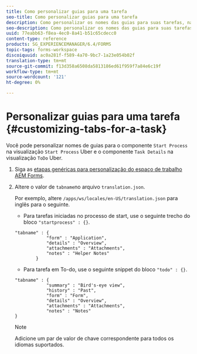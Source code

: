 ```yaml
---
title: Como personalizar guias para uma tarefa
seo-title: Como personalizar guias para uma tarefa
description: Como personalizar os nomes das guias para suas tarefas, na área de trabalho do LiveCycle AEM Forms.
seo-description: Como personalizar os nomes das guias para suas tarefas, na área de trabalho do LiveCycle AEM Forms.
uuid: 77eabb63-f8ea-4ec0-8a41-b51c65cdecc0
content-type: reference
products: SG_EXPERIENCEMANAGER/6.4/FORMS
topic-tags: forms-workspace
discoiquuid: ac0a281f-f589-4a70-9bc7-1a23e054b02f
translation-type: tm+mt
source-git-commit: f13d358a6508da5813186ed61f959f7a84e6c19f
workflow-type: tm+mt
source-wordcount: '121'
ht-degree: 0%

---
```



# Personalizar guias para uma tarefa {#customizing-tabs-for-a-task}

Você pode personalizar nomes de guias para o componente `Start Process` na visualização `Start Process` Uber e o componente `Task Details` na visualização `ToDo` Uber.

1. Siga as [etapas genéricas para personalização do espaço de trabalho AEM Forms](/help/forms/using/generic-steps-html-workspace-customization.md).
1. Altere o valor de `tabname`no arquivo `translation.json`.

   Por exemplo, altere `/apps/ws/locales/en-US/translation.json` para inglês para o seguinte.

   * Para tarefas iniciadas no processo de start, use o seguinte trecho do bloco `"startprocess" : {}`.

   ```
   "tabname" : {
               "form" : "Application",
               "details" : "Overview",
               "attachments" : "Attachments",
               "notes" : "Helper Notes"
           }
   ```

   * Para tarefa em To-do, use o seguinte snippet do bloco `"todo" : {}`.

   ```
   "tabname" : {
               "summary" : "Bird's-eye view",
               "history" : "Past",
               "form" : "Form",
               "details" : "Overview",
               "attachments" : "Attachments",
               "notes" : "Notes"
   }
   ```

   >[!NOTE]
   >
   >Adicione um par de valor de chave correspondente para todos os idiomas suportados.
